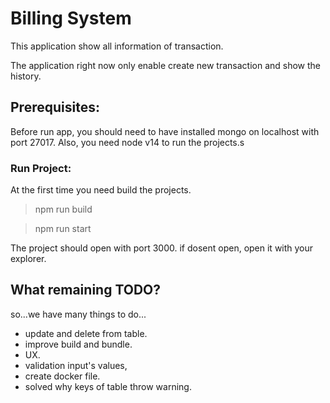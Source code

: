 # **Billing System**

This application show all information of transaction.

The application right now only enable create new transaction and show the history.


## Prerequisites:

Before run app, you should need to have installed mongo on localhost with port 27017. 
Also, you need node v14 to run the projects.s

### Run Project:
At the first time you need build the projects.
> npm run build

> npm run start

The project should open with port 3000. if dosent open, open it with your explorer.

## What remaining TODO?
so...we have many things to do...
* update and delete from table.
* improve build and bundle.
* UX.
* validation input's values,
* create docker file.
* solved why keys of table throw warning.
